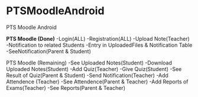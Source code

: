# PTSMoodleAndroid
PTS Moodle Android

<b>PTS Moodle (Done)</b>
-Login(ALL)
-Registration(ALL)
-Upload Note(Teacher)
     -Notification to related Students
     -Entry in UploadedFiles & Notification Table
-SeeNotification(Parent & Student)


PTS Moodle (Remaining)
-See Uploaded Notes(Student)
-Download Uploaded Notes(Student)
-Add Quiz(Teacher)
-Give Quiz(Student)
-See Result of Quiz(Parent & Student)
-Send Notification(Teacher)
-Add Attendence (Teacher)
-See Attendence(Parent & Teacher)
-Add Reports of Exams(Teacher)
-See Reports(Parent & Teacher)
